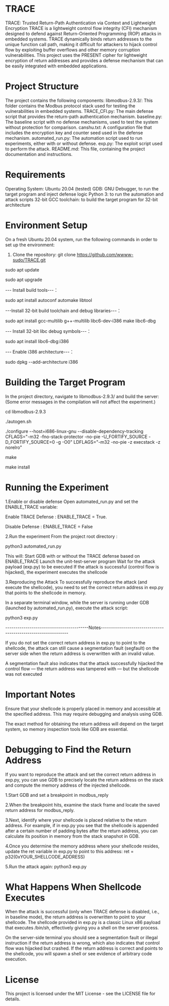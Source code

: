 # TRACE
TRACE: Trusted Return-Path Authentication via Context and Lightweight Encryption TRACE is a lightweight control flow integrity (CFI) mechanism designed to defend against Return-Oriented Programming (ROP) attacks in embedded systems. TRACE dynamically binds return addresses to the unique function call path, making it difficult for attackers to hijack control flow by exploiting buffer overflows and other memory corruption vulnerabilities. This project uses the PRESENT cipher for lightweight encryption of return addresses and provides a defense mechanism that can be easily integrated with embedded applications.
# Project Structure
The project contains the following components:
libmodbus-2.9.3/: This folder contains the Modbus protocol stack used for testing the vulnerabilities in embedded systems.
TRACE_CFI.py: The main defense script that provides the return-path authentication mechanism.
baseline.py: The baseline script with no defense mechanisms, used to test the system without protection for comparison.
canshu.txt: A configuration file that includes the encryption key and counter seed used in the defense mechanism.
automated_run.py: The automation script used to run experiments, either with or without defense.
exp.py: The exploit script used to perform the attack.
README.md: This file, containing the project documentation and instructions.

# Requirements
Operating System: Ubuntu 20.04 (tested)
GDB: GNU Debugger, to run the target program and inject defense logic
Python 3: to run the automation and attack scripts
32-bit GCC toolchain: to build the target program for 32-bit architecture

# Environment Setup
On a fresh Ubuntu 20.04 system, run the following commands in order to set up the environment:

1. Clone the repository: git clone https://github.com/wwww-sudo/TRACE.git

sudo apt update

sudo apt upgrade

--- Install build tools---：

sudo apt install autoconf automake libtool

---Install 32-bit build toolchain and debug libraries---：

sudo apt install gcc-multilib g++-multilib libc6-dev-i386 make libc6-dbg

--- Install 32-bit libc debug symbols---：

sudo apt install libc6-dbg:i386

--- Enable i386 architecture---：

sudo dpkg --add-architecture i386

# Building the Target Program
In the project directory, navigate to libmodbus-2.9.3/ and build the server:(Some error messages in the compilation will not affect the experiment.)

cd libmodbus-2.9.3

./autogen.sh

./configure   --host=i686-linux-gnu   --disable-dependency-tracking   CFLAGS="-m32 -fno-stack-protector -no-pie -U_FORTIFY_SOURCE -D_FORTIFY_SOURCE=0 -g -O0"   LDFLAGS="-m32 -no-pie -z execstack -z norelro"

make

make install

# Running the Experiment
1.Enable or disable defense
Open automated_run.py and set the ENABLE_TRACE variable:

Enable TRACE Defense : ENABLE_TRACE = True.

Disable Defense : ENABLE_TRACE = False

2.Run the experiment
From the project root directory : 

python3 automated_run.py

This will:
Start GDB with or without the TRACE defense based on ENABLE_TRACE
Launch the unit-test-server program
Wait for the attack payload (exp.py) to be executed
If the attack is successful (control flow is hijacked), the experiment executes the shellcode

3.Reproducing the Attack
To successfully reproduce the attack (and execute the shellcode), you need to set the correct return address in exp.py that points to the shellcode in memory.

In a separate terminal window, while the server is running under GDB (launched by automated_run.py), execute the attack script: 

python3 exp.py

-----------------------------------------Notes--------------------------------------------------------------

If you do not set the correct return address in exp.py to point to the shellcode, the attack can still cause a segmentation fault (segfault) on the server side when the return address is overwritten with an invalid value.

A segmentation fault also indicates that the attack successfully hijacked the control flow — the return address was tampered with — but the shellcode was not executed

# Important Notes
Ensure that your shellcode is properly placed in memory and accessible at the specified address. This may require debugging and analysis using GDB.

The exact method for obtaining the return address will depend on the target system, so memory inspection tools like GDB are essential.

# Debugging to Find the Return Address
If you want to reproduce the attack and set the correct return address in exp.py, you can use GDB to precisely locate the return address on the stack and compute the memory address of the injected shellcode.

1.Start GDB and set a breakpoint in modbus_reply

2.When the breakpoint hits, examine the stack frame and locate the saved return address for modbus_reply.

3.Next, identify where your shellcode is placed relative to the return address.
For example, if in exp.py you see that the shellcode is appended after a certain number of padding bytes after the return address, you can calculate its position in memory from the stack snapshot in GDB.

4.Once you determine the memory address where your shellcode resides, update the ret variable in exp.py to point to this address: ret = p32(0xYOUR_SHELLCODE_ADDRESS)

5.Run the attack again: python3 exp.py

# What Happens When Shellcode Executes
When the attack is successful (only when TRACE defense is disabled, i.e., in baseline mode), the return address is overwritten to point to your shellcode.
The shellcode provided in exp.py is a classic Linux x86 payload that executes /bin/sh, effectively giving you a shell on the server process.

On the server-side terminal you should see a segmentation fault or illegal instruction if the return address is wrong, which also indicates that control flow was hijacked but crashed.
If the return address is correct and points to the shellcode, you will spawn a shell or see evidence of arbitrary code execution.
# License
This project is licensed under the MIT License - see the LICENSE file for details.



